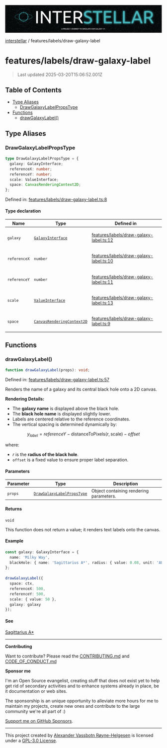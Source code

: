 <div><img alt="SPECCER logo" src="https://raw.githubusercontent.com/phun-ky/interstellar/main/public/interstellar-header.png" style="max-height:120px;"/></div>

[interstellar](../../README.md) / features/labels/draw-galaxy-label

# features/labels/draw-galaxy-label

> Last updated 2025-03-20T15:06:52.001Z

## Table of Contents

- [Type Aliases](#type-aliases)
  - [DrawGalaxyLabelPropsType](#drawgalaxylabelpropstype)
- [Functions](#functions)
  - [drawGalaxyLabel()](#drawgalaxylabel)

## Type Aliases

### DrawGalaxyLabelPropsType

```ts
type DrawGalaxyLabelPropsType = {
  galaxy: GalaxyInterface;
  referenceX: number;
  referenceY: number;
  scale: ValueInterface;
  space: CanvasRenderingContext2D;
};
```

Defined in:
[features/labels/draw-galaxy-label.ts:8](https://github.com/phun-ky/interstellar/blob/main/src/features/labels/draw-galaxy-label.ts#L8)

#### Type declaration

<table>
<thead>
<tr>
<th>Name</th>
<th>Type</th>
<th>Defined in</th>
</tr>
</thead>
<tbody>
<tr>
<td>

<a id="galaxy"></a> `galaxy`

</td>
<td>

[`GalaxyInterface`](../../types/galaxies.md#galaxyinterface)

</td>
<td>

[features/labels/draw-galaxy-label.ts:12](https://github.com/phun-ky/interstellar/blob/main/src/features/labels/draw-galaxy-label.ts#L12)

</td>
</tr>
<tr>
<td>

<a id="referencex"></a> `referenceX`

</td>
<td>

`number`

</td>
<td>

[features/labels/draw-galaxy-label.ts:10](https://github.com/phun-ky/interstellar/blob/main/src/features/labels/draw-galaxy-label.ts#L10)

</td>
</tr>
<tr>
<td>

<a id="referencey"></a> `referenceY`

</td>
<td>

`number`

</td>
<td>

[features/labels/draw-galaxy-label.ts:11](https://github.com/phun-ky/interstellar/blob/main/src/features/labels/draw-galaxy-label.ts#L11)

</td>
</tr>
<tr>
<td>

<a id="scale"></a> `scale`

</td>
<td>

[`ValueInterface`](../../types/distance.md#valueinterface)

</td>
<td>

[features/labels/draw-galaxy-label.ts:13](https://github.com/phun-ky/interstellar/blob/main/src/features/labels/draw-galaxy-label.ts#L13)

</td>
</tr>
<tr>
<td>

<a id="space"></a> `space`

</td>
<td>

[`CanvasRenderingContext2D`](https://developer.mozilla.org/docs/Web/API/CanvasRenderingContext2D)

</td>
<td>

[features/labels/draw-galaxy-label.ts:9](https://github.com/phun-ky/interstellar/blob/main/src/features/labels/draw-galaxy-label.ts#L9)

</td>
</tr>
</tbody>
</table>

## Functions

### drawGalaxyLabel()

```ts
function drawGalaxyLabel(props): void;
```

Defined in:
[features/labels/draw-galaxy-label.ts:57](https://github.com/phun-ky/interstellar/blob/main/src/features/labels/draw-galaxy-label.ts#L57)

Renders the name of a galaxy and its central black hole onto a 2D canvas.

**Rendering Details:**

- The **galaxy name** is displayed above the black hole.
- The **black hole name** is displayed slightly lower.
- Labels are centered relative to the reference coordinates.
- The vertical spacing is determined dynamically by:

$$
y_{label} = referenceY - \text{distanceToPixels}(r, \text{scale}) - offset
$$

where:

- $r$ is the **radius of the black hole**.
- `offset` is a fixed value to ensure proper label separation.

#### Parameters

| Parameter | Type                                                                        | Description                             |
| --------- | --------------------------------------------------------------------------- | --------------------------------------- |
| `props`   | [`DrawGalaxyLabelPropsType`](draw-galaxy-label.md#drawgalaxylabelpropstype) | Object containing rendering parameters. |

#### Returns

`void`

This function does not return a value; it renders text labels onto the canvas.

#### Example

```ts
const galaxy: GalaxyInterface = {
  name: 'Milky Way',
  blackHole: { name: 'Sagittarius A*', radius: { value: 0.08, unit: 'AU' } }
};

drawGalaxyLabel({
  space: ctx,
  referenceX: 500,
  referenceY: 500,
  scale: { value: 50 },
  galaxy: galaxy
});
```

#### See

[Sagittarius A\*](https://en.wikipedia.org/wiki/Sagittarius_A*)

---

**Contributing**

Want to contribute? Please read the
[CONTRIBUTING.md](https://github.com/phun-ky/interstellar/blob/main/CONTRIBUTING.md)
and
[CODE_OF_CONDUCT.md](https://github.com/phun-ky/interstellar/blob/main/CODE_OF_CONDUCT.md)

**Sponsor me**

I'm an Open Source evangelist, creating stuff that does not exist yet to help
get rid of secondary activities and to enhance systems already in place, be it
documentation or web sites.

The sponsorship is an unique opportunity to alleviate more hours for me to
maintain my projects, create new ones and contribute to the large community
we're all part of :)

[Support me on GitHub Sponsors](https://github.com/sponsors/phun-ky).

---

This project created by [Alexander Vassbotn Røyne-Helgesen](http://phun-ky.net)
is licensed under a
[GPL-3.0 License](https://choosealicense.com/licenses/gpl-3.0/).
